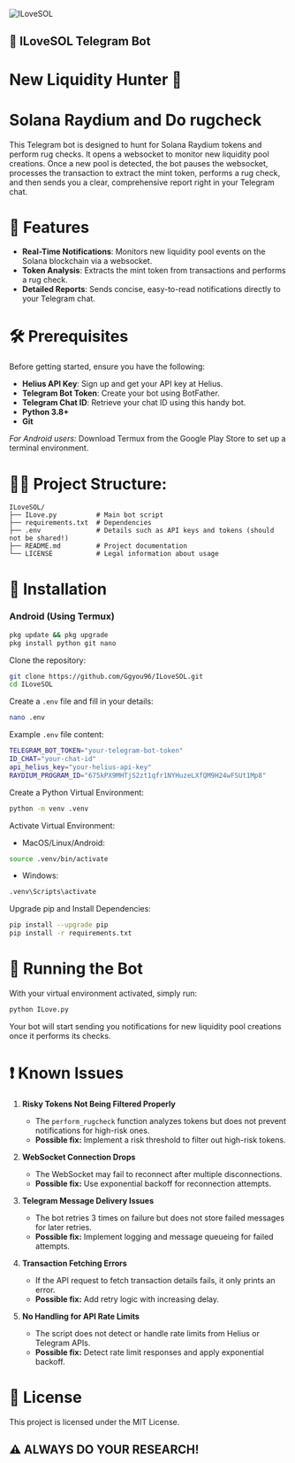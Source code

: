 ![ILoveSOL](https://github.com/user-attachments/assets/ef417050-39f5-412f-af3d-3752e4cfc1d3)
## 💸 ILoveSOL Telegram Bot

# New Liquidity Hunter 🤖
# Solana Raydium and Do rugcheck

This Telegram bot is designed to hunt for Solana Raydium tokens and perform rug checks. It opens a websocket to monitor new liquidity pool creations. Once a new pool is detected, the bot pauses the websocket, processes the transaction to extract the mint token, performs a rug check, and then sends you a clear, comprehensive report right in your Telegram chat.

# 🌟 Features

- **Real-Time Notifications**: Monitors new liquidity pool events on the Solana blockchain via a websocket.
- **Token Analysis**: Extracts the mint token from transactions and performs a rug check.
- **Detailed Reports**: Sends concise, easy-to-read notifications directly to your Telegram chat.

# 🛠 Prerequisites

Before getting started, ensure you have the following:

- **Helius API Key**: Sign up and get your API key at Helius.
- **Telegram Bot Token**: Create your bot using BotFather.
- **Telegram Chat ID**: Retrieve your chat ID using this handy bot.
- **Python 3.8+**
- **Git**

*For Android users:* Download Termux from the Google Play Store to set up a terminal environment.

# 💁‍♂️ Project Structure:

```
ILoveSOL/
├── ILove.py          # Main bot script
├── requirements.txt  # Dependencies
├── .env              # Details such as API keys and tokens (should not be shared!)
├── README.md         # Project documentation
└── LICENSE           # Legal information about usage
```

# 🚀 Installation

### Android (Using Termux)

```bash
pkg update && pkg upgrade
pkg install python git nano
```

Clone the repository:

```bash
git clone https://github.com/Ggyou96/ILoveSOL.git
cd ILoveSOL
```

Create a `.env` file and fill in your details:

```bash
nano .env
```

Example `.env` file content:

```bash
TELEGRAM_BOT_TOKEN="your-telegram-bot-token"
ID_CHAT="your-chat-id"
api_helius_key="your-helius-api-key"
RAYDIUM_PROGRAM_ID="675kPX9MHTjS2zt1qfr1NYHuzeLXfQM9H24wFSUt1Mp8" 
```

Create a Python Virtual Environment:

```bash
python -m venv .venv
```

Activate Virtual Environment:

- MacOS/Linux/Android:

```bash
source .venv/bin/activate
```

- Windows:

```bash
.venv\Scripts\activate
```

Upgrade pip and Install Dependencies:

```bash
pip install --upgrade pip
pip install -r requirements.txt
```

# 🤖 Running the Bot

With your virtual environment activated, simply run:

```bash
python ILove.py
```

Your bot will start sending you notifications for new liquidity pool creations once it performs its checks.

# ❗ Known Issues

1. **Risky Tokens Not Being Filtered Properly**

   - The `perform_rugcheck` function analyzes tokens but does not prevent notifications for high-risk ones.
   - **Possible fix:** Implement a risk threshold to filter out high-risk tokens.

2. **WebSocket Connection Drops**

   - The WebSocket may fail to reconnect after multiple disconnections.
   - **Possible fix:** Use exponential backoff for reconnection attempts.

3. **Telegram Message Delivery Issues**

   - The bot retries 3 times on failure but does not store failed messages for later retries.
   - **Possible fix:** Implement logging and message queueing for failed attempts.

4. **Transaction Fetching Errors**

   - If the API request to fetch transaction details fails, it only prints an error.
   - **Possible fix:** Add retry logic with increasing delay.

5. **No Handling for API Rate Limits**

   - The script does not detect or handle rate limits from Helius or Telegram APIs.
   - **Possible fix:** Detect rate limit responses and apply exponential backoff.

# 📜 License

This project is licensed under the MIT License.

## ⚠️ ALWAYS DO YOUR RESEARCH!


